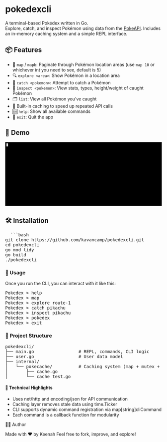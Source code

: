 # pokedexcli

A terminal-based Pokédex written in Go.  
Explore, catch, and inspect Pokémon using data from the [PokeAPI](https://pokeapi.co). Includes an in-memory caching system and a simple REPL interface.

## 📦 Features

- 🧭 `map` / `mapb`: Paginate through Pokémon location areas (use `map 10` or whichever int you need to see, default is 5)
- 🔍 `explore <area>`: Show Pokémon in a location area  
- 🎯 `catch <pokemon>`: Attempt to catch a Pokémon  
- 📜 `inspect <pokemon>`: View stats, types, height/weight of caught Pokémon  
- 🗂️ `list`: View all Pokémon you’ve caught  
- 💾 Built-in caching to speed up repeated API calls  
- 🆘 `help`: Show all available commands  
- 🚪 `exit`: Quit the app

## 🎥 Demo
 ![](demoPokeGif.gif)


## 🛠️ Installation

<pre>
  ```bash
git clone https://github.com/kavancamp/pokedexcli.git
cd pokedexcli
go mod tidy
go build
./pokedexcli
</pre>

### 🚀 Usage

Once you run the CLI, you can interact with it like this:
<pre>
Pokedex > help
Pokedex > map
Pokedex > explore route-1
Pokedex > catch pikachu
Pokedex > inspect pikachu
Pokedex > pokedex
Pokedex > exit
</pre>

### 📁 Project Structure

<pre>
pokedexcli/
├── main.go                 # REPL, commands, CLI logic
├── user.go                 # User data model
├── internal/
│   └── pokecache/          # Caching system (map + mutex + expiry)
│       ├── cache.go
│       └── cache_test.go
</pre>

#### 🧠 Technical Highlights

- Uses net/http and encoding/json for API communication
- Caching layer removes stale data using time.Ticker
- CLI supports dynamic command registration via map[string]cliCommand
- Each command is a callback function for modularity

🧑‍💻 Author

Made with ❤️ by Keenah
Feel free to fork, improve, and explore!


